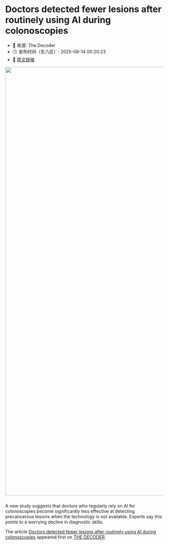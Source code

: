 # Doctors detected fewer lesions after routinely using AI during colonoscopies
- 📅 来源: The Decoder
- 🕒 发布时间（东八区）: 2025-08-14 00:20:23
- 🔗 [原文链接](https://the-decoder.com/doctors-detected-fewer-lesions-after-routinely-using-ai-during-colonoscopies/)

<p><img alt="" class="attachment-full size-full wp-post-image" height="909" src="https://the-decoder.com/wp-content/uploads/2025/07/medical-diagnosis_ai-1.png" style="height: auto; margin-bottom: 10px;" width="1359" /></p>
<p>        A new study suggests that doctors who regularly rely on AI for colonoscopies become significantly less effective at detecting precancerous lesions when the technology is not available. Experts say this points to a worrying decline in diagnostic skills.</p>
<p>The article <a href="https://the-decoder.com/doctors-detected-fewer-lesions-after-routinely-using-ai-during-colonoscopies/">Doctors detected fewer lesions after routinely using AI during colonoscopies</a> appeared first on <a href="https://the-decoder.com">THE DECODER</a>.</p>